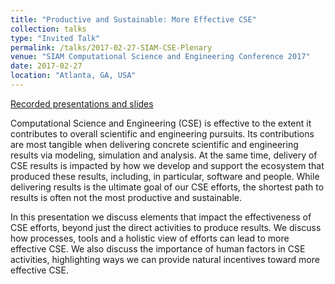 ```yaml
---
title: "Productive and Sustainable: More Effective CSE"
collection: talks
type: "Invited Talk"
permalink: /talks/2017-02-27-SIAM-CSE-Plenary
venue: "SIAM Computational Science and Engineering Conference 2017"
date: 2017-02-27
location: "Atlanta, GA, USA"
---
```

[Recorded presentations and slides](https://www.pathlms.com/siam/courses/4150/sections/5836)

Computational Science and Engineering (CSE) is effective to the extent it contributes to overall scientific and engineering pursuits.  Its contributions are most tangible when delivering concrete scientific and engineering results via modeling, simulation and analysis.  At the same time, delivery of CSE results is impacted by how we develop and support the ecosystem that produced these results, including, in particular, software and people.  While delivering results is the ultimate goal of our CSE efforts, the shortest path to results is often not the most productive and sustainable.

In this presentation we discuss elements that impact the effectiveness of CSE efforts, beyond just the direct activities to produce results.  We discuss how processes, tools and a holistic view of efforts can lead to more effective CSE.  We also discuss the importance of human factors in CSE activities, highlighting ways we can provide natural incentives toward more effective CSE.
